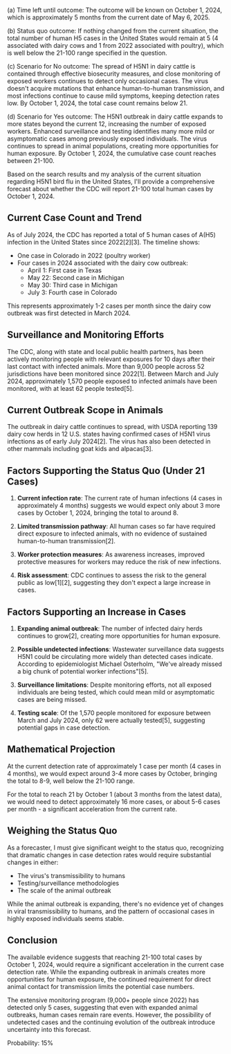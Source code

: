 (a) Time left until outcome: The outcome will be known on October 1, 2024, which is approximately 5 months from the current date of May 6, 2025.

(b) Status quo outcome: If nothing changed from the current situation, the total number of human H5 cases in the United States would remain at 5 (4 associated with dairy cows and 1 from 2022 associated with poultry), which is well below the 21-100 range specified in the question.

(c) Scenario for No outcome: The spread of H5N1 in dairy cattle is contained through effective biosecurity measures, and close monitoring of exposed workers continues to detect only occasional cases. The virus doesn't acquire mutations that enhance human-to-human transmission, and most infections continue to cause mild symptoms, keeping detection rates low. By October 1, 2024, the total case count remains below 21.

(d) Scenario for Yes outcome: The H5N1 outbreak in dairy cattle expands to more states beyond the current 12, increasing the number of exposed workers. Enhanced surveillance and testing identifies many more mild or asymptomatic cases among previously exposed individuals. The virus continues to spread in animal populations, creating more opportunities for human exposure. By October 1, 2024, the cumulative case count reaches between 21-100.

Based on the search results and my analysis of the current situation regarding H5N1 bird flu in the United States, I'll provide a comprehensive forecast about whether the CDC will report 21-100 total human cases by October 1, 2024.

## Current Case Count and Trend

As of July 2024, the CDC has reported a total of 5 human cases of A(H5) infection in the United States since 2022[2][3]. The timeline shows:
- One case in Colorado in 2022 (poultry worker)
- Four cases in 2024 associated with the dairy cow outbreak:
  - April 1: First case in Texas
  - May 22: Second case in Michigan
  - May 30: Third case in Michigan
  - July 3: Fourth case in Colorado

This represents approximately 1-2 cases per month since the dairy cow outbreak was first detected in March 2024.

## Surveillance and Monitoring Efforts

The CDC, along with state and local public health partners, has been actively monitoring people with relevant exposures for 10 days after their last contact with infected animals. More than 9,000 people across 52 jurisdictions have been monitored since 2022[1]. Between March and July 2024, approximately 1,570 people exposed to infected animals have been monitored, with at least 62 people tested[5].

## Current Outbreak Scope in Animals

The outbreak in dairy cattle continues to spread, with USDA reporting 139 dairy cow herds in 12 U.S. states having confirmed cases of H5N1 virus infections as of early July 2024[2]. The virus has also been detected in other mammals including goat kids and alpacas[3].

## Factors Supporting the Status Quo (Under 21 Cases)

1. **Current infection rate**: The current rate of human infections (4 cases in approximately 4 months) suggests we would expect only about 3 more cases by October 1, 2024, bringing the total to around 8.

2. **Limited transmission pathway**: All human cases so far have required direct exposure to infected animals, with no evidence of sustained human-to-human transmission[2].

3. **Worker protection measures**: As awareness increases, improved protective measures for workers may reduce the risk of new infections.

4. **Risk assessment**: CDC continues to assess the risk to the general public as low[1][2], suggesting they don't expect a large increase in cases.

## Factors Supporting an Increase in Cases

1. **Expanding animal outbreak**: The number of infected dairy herds continues to grow[2], creating more opportunities for human exposure.

2. **Possible undetected infections**: Wastewater surveillance data suggests H5N1 could be circulating more widely than detected cases indicate. According to epidemiologist Michael Osterholm, "We've already missed a big chunk of potential worker infections"[5].

3. **Surveillance limitations**: Despite monitoring efforts, not all exposed individuals are being tested, which could mean mild or asymptomatic cases are being missed.

4. **Testing scale**: Of the 1,570 people monitored for exposure between March and July 2024, only 62 were actually tested[5], suggesting potential gaps in case detection.

## Mathematical Projection

At the current detection rate of approximately 1 case per month (4 cases in 4 months), we would expect around 3-4 more cases by October, bringing the total to 8-9, well below the 21-100 range.

For the total to reach 21 by October 1 (about 3 months from the latest data), we would need to detect approximately 16 more cases, or about 5-6 cases per month - a significant acceleration from the current rate.

## Weighing the Status Quo

As a forecaster, I must give significant weight to the status quo, recognizing that dramatic changes in case detection rates would require substantial changes in either:
- The virus's transmissibility to humans
- Testing/surveillance methodologies
- The scale of the animal outbreak

While the animal outbreak is expanding, there's no evidence yet of changes in viral transmissibility to humans, and the pattern of occasional cases in highly exposed individuals seems stable.

## Conclusion

The available evidence suggests that reaching 21-100 total cases by October 1, 2024, would require a significant acceleration in the current case detection rate. While the expanding outbreak in animals creates more opportunities for human exposure, the continued requirement for direct animal contact for transmission limits the potential case numbers.

The extensive monitoring program (9,000+ people since 2022) has detected only 5 cases, suggesting that even with expanded animal outbreaks, human cases remain rare events. However, the possibility of undetected cases and the continuing evolution of the outbreak introduce uncertainty into this forecast.

Probability: 15%